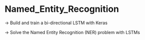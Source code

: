# Named_Entity_Recognition

-> Build and train a bi-directional LSTM with Keras

-> Solve the Named Entity Recognition (NER) problem with LSTMs
